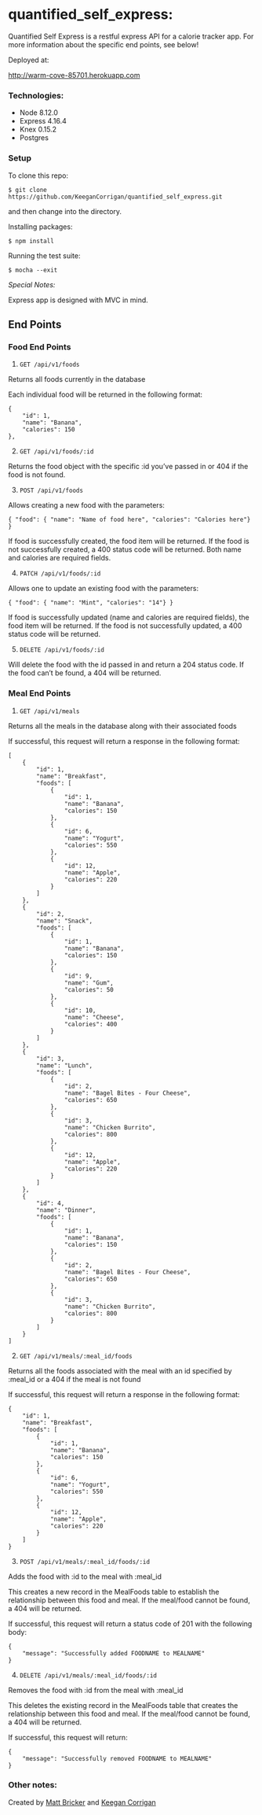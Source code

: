 # quantified_self_express:

Quantified Self Express is a restful express API for a calorie tracker app. For more information about the specific end points, see below!

Deployed at:

http://warm-cove-85701.herokuapp.com

### Technologies:

* Node 8.12.0
* Express 4.16.4
* Knex 0.15.2
* Postgres

### Setup

To clone this repo:

`$ git clone https://github.com/KeeganCorrigan/quantified_self_express.git`

and then change into the directory.

Installing packages:

`$ npm install`

Running the test suite:

`$ mocha --exit`

*Special Notes:*

Express app is designed with MVC in mind. 

## End Points

### Food End Points

1. `GET /api/v1/foods`

Returns all foods currently in the database

Each individual food will be returned in the following format:

```
{
    "id": 1,
    "name": "Banana",
    "calories": 150
},
```

2. `GET /api/v1/foods/:id`

Returns the food object with the specific :id you’ve passed in or 404 if the food is not found.

3. `POST /api/v1/foods`

Allows creating a new food with the parameters:

```
{ "food": { "name": "Name of food here", "calories": "Calories here"} }
```

If food is successfully created, the food item will be returned. If the food is not successfully created, a 400 status code will be returned. Both name and calories are required fields.

4. `PATCH /api/v1/foods/:id`

Allows one to update an existing food with the parameters:

```
{ "food": { "name": "Mint", "calories": "14"} }
```

If food is successfully updated (name and calories are required fields), the food item will be returned. If the food is not successfully updated, a 400 status code will be returned.

5. `DELETE /api/v1/foods/:id`

Will delete the food with the id passed in and return a 204 status code. If the food can’t be found, a 404 will be returned.

### Meal End Points

1. `GET /api/v1/meals`

Returns all the meals in the database along with their associated foods

If successful, this request will return a response in the following format:

```
[
    {
        "id": 1,
        "name": "Breakfast",
        "foods": [
            {
                "id": 1,
                "name": "Banana",
                "calories": 150
            },
            {
                "id": 6,
                "name": "Yogurt",
                "calories": 550
            },
            {
                "id": 12,
                "name": "Apple",
                "calories": 220
            }
        ]
    },
    {
        "id": 2,
        "name": "Snack",
        "foods": [
            {
                "id": 1,
                "name": "Banana",
                "calories": 150
            },
            {
                "id": 9,
                "name": "Gum",
                "calories": 50
            },
            {
                "id": 10,
                "name": "Cheese",
                "calories": 400
            }
        ]
    },
    {
        "id": 3,
        "name": "Lunch",
        "foods": [
            {
                "id": 2,
                "name": "Bagel Bites - Four Cheese",
                "calories": 650
            },
            {
                "id": 3,
                "name": "Chicken Burrito",
                "calories": 800
            },
            {
                "id": 12,
                "name": "Apple",
                "calories": 220
            }
        ]
    },
    {
        "id": 4,
        "name": "Dinner",
        "foods": [
            {
                "id": 1,
                "name": "Banana",
                "calories": 150
            },
            {
                "id": 2,
                "name": "Bagel Bites - Four Cheese",
                "calories": 650
            },
            {
                "id": 3,
                "name": "Chicken Burrito",
                "calories": 800
            }
        ]
    }
]
```

2. `GET /api/v1/meals/:meal_id/foods`

Returns all the foods associated with the meal with an id specified by :meal_id or a 404 if the meal is not found

If successful, this request will return a response in the following format:

```
{
    "id": 1,
    "name": "Breakfast",
    "foods": [
        {
            "id": 1,
            "name": "Banana",
            "calories": 150
        },
        {
            "id": 6,
            "name": "Yogurt",
            "calories": 550
        },
        {
            "id": 12,
            "name": "Apple",
            "calories": 220
        }
    ]
}
```

3. `POST /api/v1/meals/:meal_id/foods/:id`

Adds the food with :id to the meal with :meal_id

This creates a new record in the MealFoods table to establish the relationship between this food and meal. If the meal/food cannot be found, a 404 will be returned.

If successful, this request will return a status code of 201 with the following body:

```
{
    "message": "Successfully added FOODNAME to MEALNAME"
}
```

4. `DELETE /api/v1/meals/:meal_id/foods/:id`

Removes the food with :id from the meal with :meal_id

This deletes the existing record in the MealFoods table that creates the relationship between this food and meal. If the meal/food cannot be found, a 404 will be returned.

If successful, this request will return:

```
{
    "message": "Successfully removed FOODNAME to MEALNAME"
}
```

### Other notes:

Created by [Matt Bricker](https://github.com/brickstar) and [Keegan Corrigan](https://github.com/keegancorrigan/)
